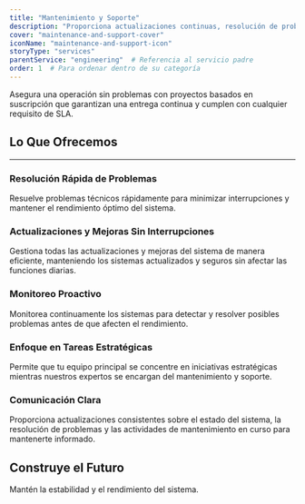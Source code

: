 ```yaml
---
title: "Mantenimiento y Soporte"
description: "Proporciona actualizaciones continuas, resolución de problemas y mejoras para mantener los sistemas de software robustos, seguros y actualizados."
cover: "maintenance-and-support-cover"
iconName: "maintenance-and-support-icon"
storyType: "services"
parentService: "engineering"  # Referencia al servicio padre
order: 1  # Para ordenar dentro de su categoría
---
```


Asegura una operación sin problemas con proyectos basados en suscripción que garantizan una entrega continua y cumplen con cualquier requisito de SLA.

## Lo Que Ofrecemos

---

### Resolución Rápida de Problemas

Resuelve problemas técnicos rápidamente para minimizar interrupciones y mantener el rendimiento óptimo del sistema.

### Actualizaciones y Mejoras Sin Interrupciones

Gestiona todas las actualizaciones y mejoras del sistema de manera eficiente, manteniendo los sistemas actualizados y seguros sin afectar las funciones diarias.

### Monitoreo Proactivo

Monitorea continuamente los sistemas para detectar y resolver posibles problemas antes de que afecten el rendimiento.

### Enfoque en Tareas Estratégicas

Permite que tu equipo principal se concentre en iniciativas estratégicas mientras nuestros expertos se encargan del mantenimiento y soporte.

### Comunicación Clara

Proporciona actualizaciones consistentes sobre el estado del sistema, la resolución de problemas y las actividades de mantenimiento en curso para mantenerte informado.

## Construye el Futuro

Mantén la estabilidad y el rendimiento del sistema.

